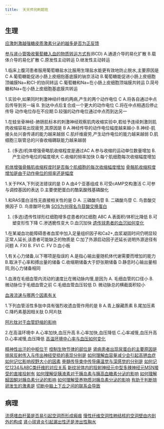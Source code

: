 ```yaml
---
title:  天天师兄刷题班
--- 
```


## 生理
[应激刺激越强糖皮质激素分泌的越多是否为正反馈](/应激刺激越强糖皮质激素分泌的越多是否为正反馈)

[参与肾小管吸收葡萄糖入血的物质转运方式有](/参与肾小管吸收葡萄糖入血的物质转运方式有)(<span class="answer">BCD</span>)
A.通道介导的易化扩散
B.载体介导的易化扩散
C.原发性主动转运
D.继发性主动转运

1.临床上腹河患者服用葡萄糖盐水比服用生理盐水能更有效地防止脱水,主要原因是 <span class="answer">C</span>
A.葡萄糖能促进小肠上皮细抱基底膜的钠京活动
B.葡萄糖能促进小肠上皮细胞顶编膜Na+和CI-的协同转运
C.葡萄糖和Na+在小肠上皮细胞顶端膜共转运
D.简号糖和Na+在小肠上皮细胞基底膜共转运

1.实验中,如果同时刺激神经纤维的两病,产生的两个动作电位 <span class="answer">C</span>
A.将各自通过中点后传导到另一端
B. 到达中点后复合成一个更大的动作电位
C.将在中点相遇后停止传导 <span class="answer">动作电位存在不应期</span>
D.较强的动作电位通过中点而到达另一

1.在蛙坐骨神经-肺肠肌标本的刺激神经观察肌肉收缩实验中,若给予连续刺激则肌肉收缩容易出现疲劳,其原因是 <span class="answer">B</span>
A.神经传导的动作电位幅度越来越小
B.神经-肌接头处兴奋传递的能力越来越弱
C.肌纤维疲劳,产生动作电位的能力越来越弱
D.肌细胞三联管总的兴奋收缩耦联能力越来越弱

1. (多选)机体增强骨略肌收缩程度是通过<span class="answer">AC</span>
A.参与收缩的运动单位数量增加
B.产生动作电位的幅度增大
C.收缩的频率加快
D.每个肌细胞每次收缩幅度增加

[机体增强骨骼肌收缩程度时是否每个肌细胞的每次收缩幅度增加](/机体增强骨骼肌收缩程度时是否每个肌细胞的每次收缩幅度增加)
[骨骼肌收缩程度增加是由于动作电位的频率还是幅度](/骨骼肌收缩程度增加是由于动作电位的频率还是幅度)

1.关于PKA,下列说法错误的是 <span class="answer">D</span>
A.由4个亚基组成
B.可受cAMP交构激活
C.可参与调控基因的表达
D.主要使肥蛋白的酷氣酸残基磷酸化

1.和RAS蛋白活性无直接相关性的是 <span class="answer">D</span>
A. 三磷酸鸟苷
B. 二磷酸鸟苷
C. 鸟昔酸交换因子
D. 鸟昔酸环化酶
[SOS为何得名鸟苷酸交换蛋白](/SOS为何得名鸟苷酸交换蛋白)

1. (多选)遗传性球形红细胞增多症患者的红细胞 <span class="answer">ABC</span>
A.表面积/体积比降低
B.可塑变形性下降
C.渗透脆性变大
D.血沉加快
[遗传球患者的血沉如何变化](/遗传球患者的血沉如何变化)

1.在某凝血功能障碍患者血浆中加入足量组织因子和Ca2+,血浆凝固时间仍明显较正常人延长,该患者可能缺乏的物质是
<span class="answer">C:加了外源启动因子还延长说明外源途径有问题</span>
A. FXI
B. FVI
C. FV
D.血小板

1,有关心力储备,以下哪项是指误的
A.是指心输出量随机体代谢需要而增加的能力
B.取决于心率和搏出量的储备
C.收缩期储备大于舒张期储备
D.静息时心输出量相同,则心力储备相同

1.血液在毛细血管内流动的速度比在微动脉内慢,是因为
A. 毛细血管的口径小
B. 微动脉位于毛细血管之前
C.毛细血管血压较低
D. 微动脉总的横截面积较小

[血液流速与哪两个因素有关](/血液流速与哪两个因素有关)

1.下列血管活性多肽中具有强烈收遗血管作用的是 <span class="answer">B</span>
A.青上腺藏质素
B.尾加压素
C.降朽素基因相关肽
D.阿片肽

[阿片肽对于血管舒缩的影响](/阿片肽对于血管舒缩的影响)

2.在高温环境中
A.心率加快,血压升高
B.心率加快,血压降低
C.心率减慢,血压升高
D.心率减慢,血压降低
[高温环境中心率与血压如何变化](/高温环境中心率与血压如何变化)

[精神性出汗的中枢位于](/精神性出汗的中枢位于)
[控制生物节律的部位是](/控制生物节律的部位是)
[肾病患者出现尿蛋白的主要原因是](/肾病患者出现尿蛋白的主要原因是)
[排尿反射传入与传出神经受损的表现分别是](/排尿反射传入与传出神经受损的表现分别是)
<span class="bred">[如何理解血容量减少会引起高钾血症](/如何理解血容量减少会引起高钾血症)</span>
[如何记忆影响视野大小的因素](/如何记忆影响视野大小的因素)
<span class="bred">[脊髓传导束中传导痛温觉与深感觉的分别是](/脊髓传导束中传导痛温觉与深感觉的分别是)</span>
[如何记忆1234与ABC类纤维的对应关系](/如何记忆1234与ABC类纤维的对应关系)
[新纹状体内的投射神经元中型多辣神经元MSN接受的直接投射有](/新纹状体内的投射神经元中型多辣神经元MSN接受的直接投射有)
[如何理解促胰液素对于胰岛素与胰高血糖素分泌的影响](/如何理解促胰液素对于胰岛素与胰高血糖素分泌的影响)
[如何理解醛固酮对胰岛素分泌的影响](/如何理解醛固酮对胰岛素分泌的影响)
[如何理解营养物质对胰岛素分泌的影响](/如何理解营养物质对胰岛素分泌的影响)
[有助于判断排卵发生的激素是](/有助于判断排卵发生的激素是)
[切断中脑上下丘之间的联系会导致](/切断中脑上下丘之间的联系会导致)

## 病理
[流感嗜血杆菌是否易引起空洞而形成瘢痕](/流感嗜血杆菌是否易引起空洞而形成瘢痕)
[慢性纤维空洞性肺结核的空洞壁由内到外的构成](/慢性纤维空洞性肺结核的空洞壁由内到外的构成)
[肾小球肾炎引起漏出性还是渗出性胸水](/肾小球肾炎引起漏出性还是渗出性胸水)
